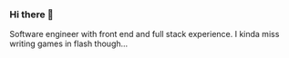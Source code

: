### Hi there 👋

Software engineer with front end and full stack experience. I kinda miss writing games in flash though...
<!--
[![Norbert GitHub stats](https://github-readme-stats.vercel.app/api?username=NorbertNAder)](https://github.com/NorbertNader/github-readme-stats)
-->

<!--
**NorbertNader/NorbertNader** is a ✨ _special_ ✨ repository because its `README.md` (this file) appears on your GitHub profile.

Here are some ideas to get you started:

- 🔭 I’m currently working on ...
- 🌱 I’m currently learning ...
- 👯 I’m looking to collaborate on ...
- 🤔 I’m looking for help with ...
- 💬 Ask me about ...
- 📫 How to reach me: ...
- 😄 Pronouns: ...
- ⚡ Fun fact: ...
-->
